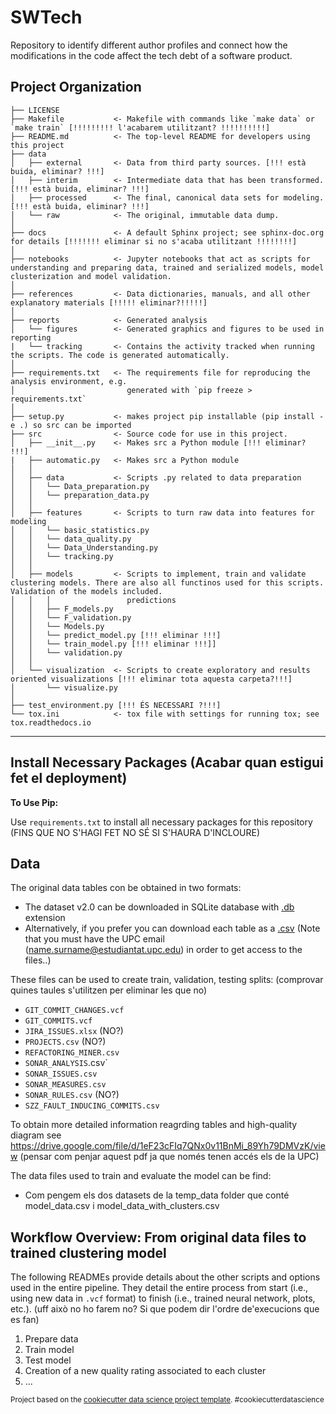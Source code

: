 SWTech
==============================
Repository to identify different author profiles and connect how the modifications in the code affect the tech debt of a software product.

Project Organization
------------

    ├── LICENSE
    ├── Makefile           <- Makefile with commands like `make data` or `make train` [!!!!!!!!! l'acabarem utilitzant? !!!!!!!!!!]
    ├── README.md          <- The top-level README for developers using this project
    ├── data
    │   ├── external       <- Data from third party sources. [!!! està buida, eliminar? !!!]
    │   ├── interim        <- Intermediate data that has been transformed. [!!! està buida, eliminar? !!!]
    │   ├── processed      <- The final, canonical data sets for modeling. [!!! està buida, eliminar? !!!]
    │   └── raw            <- The original, immutable data dump.
    │
    ├── docs               <- A default Sphinx project; see sphinx-doc.org for details [!!!!!!! eliminar si no s'acaba utilitzant !!!!!!!!]
    │
    ├── notebooks          <- Jupyter notebooks that act as scripts for understanding and preparing data, trained and serialized models, model clusterization and model validation.
    │
    ├── references         <- Data dictionaries, manuals, and all other explanatory materials [!!!!! eliminar?!!!!!]
    │
    ├── reports            <- Generated analysis 
    │   └── figures        <- Generated graphics and figures to be used in reporting
    |   └── tracking       <- Contains the activity tracked when running the scripts. The code is generated automatically.
    │
    ├── requirements.txt   <- The requirements file for reproducing the analysis environment, e.g.
    │                         generated with `pip freeze > requirements.txt`
    │
    ├── setup.py           <- makes project pip installable (pip install -e .) so src can be imported
    ├── src                <- Source code for use in this project.
    │   ├── __init__.py    <- Makes src a Python module [!!! eliminar? !!!]
    |   ├── automatic.py   <- Makes src a Python module
    │   │
    │   ├── data           <- Scripts .py related to data preparation 
    │   │   └── Data_preparation.py
    │   │   └── preparation_data.py
    │   │
    │   ├── features       <- Scripts to turn raw data into features for modeling
    │   │   └── basic_statistics.py
    │   │   └── data_quality.py
    │   │   └── Data_Understanding.py
    │   │   └── tracking.py
    │   │
    │   ├── models         <- Scripts to implement, train and validate clustering models. There are also all functinos used for this scripts. Validation of the models included.
    │   │   │                 predictions
    │   │   ├── F_models.py
    │   │   └── F_validation.py
    │   │   └── Models.py
    │   │   └── predict_model.py [!!! eliminar !!!]
    │   │   └── train_model.py [!!! eliminar !!!]]
    │   │   └── validation.py
    │   │
    │   └── visualization  <- Scripts to create exploratory and results oriented visualizations [!!! eliminar tota aquesta carpeta?!!!]
    │       └── visualize.py
    │
    ├── test_environment.py [!!! ÉS NECESSARI ?!!!]
    └── tox.ini            <- tox file with settings for running tox; see tox.readthedocs.io
    


--------

## Install Necessary Packages (Acabar quan estigui fet el deployment)

__To Use Pip:__

Use `requirements.txt` to install all necessary packages for this repository (FINS QUE NO S'HAGI FET NO SÉ SI S'HAURA D'INCLOURE)

## Data
The original data tables con be obtained in two formats:
* The dataset v2.0 can be downloaded in SQLite database with [.db](https://github.com/clowee/The-Technical-Debt-Dataset/releases/tag/2.0) extension
* Alternatively, if you prefer you can download each table as a [.csv](https://drive.google.com/file/d/1QykXNMT-5DMw9j9zVE5m3UJFyUEvQiIr/view?usp=sharing)
(Note that you must have the UPC email (name.surname@estudiantat.upc.edu) in order to get access to the files..) 

These files can be used to create train, validation, testing splits: (comprovar quines taules s'utilitzen per eliminar les que no)

* `GIT_COMMIT_CHANGES.vcf`
* `GIT_COMMITS.vcf`
* `JIRA_ISSUES.xlsx` (NO?)
* `PROJECTS.csv` (NO?)
* `REFACTORING_MINER.csv`
* `SONAR_ANALYSIS`.csv`
* `SONAR_ISSUES.csv`
* `SONAR_MEASURES.csv`
* `SONAR_RULES.csv` (NO?)
* `SZZ_FAULT_INDUCING_COMMITS.csv`

To obtain more detailed information reagrding tables and high-quality diagram see https://drive.google.com/file/d/1eF23cFIq7QNx0v11BnMi_89Yh79DMVzK/view
(pensar com penjar aquest pdf ja que només tenen accés els de la UPC)

The data files used to train and evaluate the model can be find:
* Com pengem els dos datasets de la temp_data folder que conté model_data.csv i model_data_with_clusters.csv

## Workflow Overview: From original data files to trained clustering model 

The following READMEs provide details about the other scripts and options used in the entire pipeline. They detail the entire process from start (i.e., using new data in `.vcf` format) to finish (i.e., trained neural network, plots, etc.). (uff això no ho farem no? Si que podem dir l'ordre de'execucions que es fan)

1. Prepare data
2. Train model
3. Test model
4. Creation of a new quality rating associated to each cluster
5. ...

<p><small>Project based on the <a target="_blank" href="https://drivendata.github.io/cookiecutter-data-science/">cookiecutter data science project template</a>. #cookiecutterdatascience</small></p>
